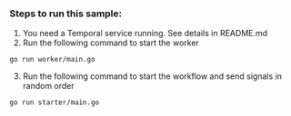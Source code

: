 
### Steps to run this sample:

1) You need a Temporal service running. See details in README.md
2) Run the following command to start the worker

```
go run worker/main.go
```

3) Run the following command to start the workflow and send signals in random order

```
go run starter/main.go
```
